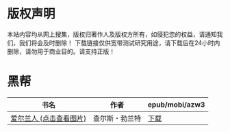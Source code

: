 # 版权声明

本站内容均从网上搜集，版权归著作人及版权方所有，如侵犯您的权益，请通知我们，我们将会及时删除！ 下载链接仅供宽带测试研究用途，请下载后在24小时内删除，请勿用于商业目的。请支持正版！

# 黑帮

| 书名 | 作者 | epub/mobi/azw3 |
| --- | --- | --- |
| [爱尔兰人 (点击查看图片)](https://www.dushupai.com/attachment/2024/06/08/7bf1f4d0ca4d491c.jpg) | 查尔斯・勃兰特 | [下载](https://url89.ctfile.com/f/31084289-1357051825-b70bae?p=8866) |
